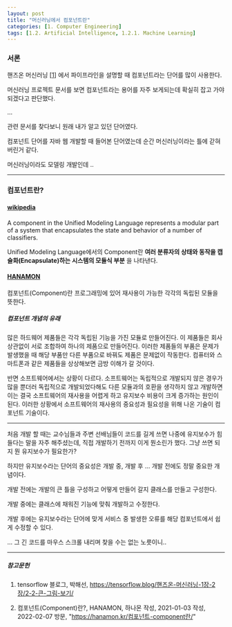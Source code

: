 ```yaml
---
layout: post
title: "머신러닝에서 컴포넌트란"
categories: [1. Computer Engineering]
tags: [1.2. Artificial Intelligence, 1.2.1. Machine Learning]
---
```


### 서론

핸즈온 머신러닝 [[1](https://tensorflow.blog/핸즈온-머신러닝-1장-2장/2-2-큰-그림-보기/)] 에서 파이프라인을 설명할 때 컴포넌트라는 단어를 많이 사용한다.

머신러닝 프로젝트 문서를 보면 컴포넌트라는 용어를 자주 보게되는데 확실히 잡고 가야되겠다고 판단했다.

...

관련 문서를 찾다보니 원래 내가 알고 있던 단어였다. 

컴포넌트 단어를 자바 웹 개발할 때 들어본 단어였는데 순간 머신러닝이라는 틀에 갇혀버린거 같다.

머신러닝이라도 모델링 개발인데 ..

---

### 컴포넌트란?

#### [wikipedia](https://en.wikipedia.org/wiki/Component_(UML))

A component in the Unified Modeling Language represents a modular part of a system that encapsulates the state and behavior of a number of classifiers.

Unified Modeling Language에서의 Component란 **여러 분류자의 상태와 동작을 캡슐화(Encapsulate)하는 시스템의 모듈식 부분** 을 나타낸다.

#### [HANAMON](https://hanamon.kr/컴포넌트-component란/)

컴포넌트(Component)란 프로그래밍에 있어 재사용이 가능한 각각의 독립된 모듈을 뜻한다.

##### 컴포넌트 개념의 유래

많은 하드웨어 제품들은 각각 독립된 기능을 가진 모듈로 만들어진다. 이 제품들은 회사 상관없이 서로 조합하여 하나의 제품으로 만들어진다. 이러한 제품들의 부품은 문제가 발생했을 때 해당 부품만 다른 부품으로 바꿔도 제품은 문제없이 작동한다. 컴퓨터와 스마트폰과 같은 제품들을 상상해보면 금방 이해가 갈 것이다.

반면 소프트웨어에서는 상황이 다르다. 소프트웨어는 독립적으로 개발되지 않은 경우가 많을 뿐더러 독립적으로 개발되었다해도 다른 모듈과의 호환을 생각하지 않고 개발하면 이는 결국 소프트웨어의 재사용을 어렵게 하고 유지보수 비용이 크게 증가하는 원인이 된다. 이러한 상황에서 소프트웨어의 재사용의 중요성과 필요성을 위해 나온 기술이 컴포넌트 기술이다.

---

처음 개발 할 때는 교수님들과 주변 선배님들이 코드를 길게 쓰면 나중에 유지보수가 힘들다는 말을 자주 해주셨는데, 
직접 개발하기 전까지 이게 뭔소린가 했다. 그냥 쓰면 되지 뭔 유지보수가 필요한가?

하지만 유지보수라는 단어의 중요성은 개발 중, 개발 후 ... 개발 전에도 정말 중요한 개념이다.

개발 전에는 개발의 큰 틀을 구성하고 어떻게 만들어 갈지 클래스를 만들고 구성한다.

개발 중에는 클래스에 채워진 기능에 맞춰 개발하고 수정한다.

개발 후에는 유지보수라는 단어에 맞게 서비스 중 발생한 오류를 해당 컴포넌트에서 쉽게 수정할 수 있다.

... 그 긴 코드를 마우스 스크롤 내리며 찾을 수는 없는 노릇이니..

---

##### 참고문헌

1) tensorflow 블로그, 박해선, https://tensorflow.blog/핸즈온-머신러닝-1장-2장/2-2-큰-그림-보기/

2) 컴포넌트(Component)란?, HANAMON, 하나몬 작성, 2021-01-03 작성, 2022-02-07 방문, "https://hanamon.kr/컴포넌트-component란/"

